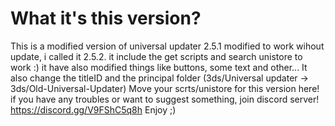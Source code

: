 # What it's this version?
This is a modified version of universal updater 2.5.1 modified to work wihout update, i called it 2.5.2.
it include the get scripts and search unistore to work :)
it have also modified things like buttons, some text and other... It also change the titleID and the principal folder (3ds/Universal updater -> 3ds/Old-Universal-Updater) Move your scrts/unistore for this version here!
if you have any troubles or want to suggest something, join discord server! https://discord.gg/V9FShC5q8h
Enjoy ;)
